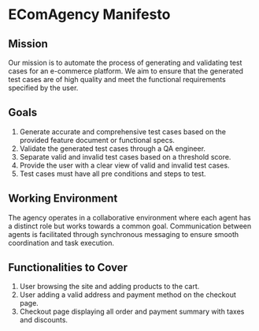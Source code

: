 # EComAgency Manifesto

## Mission
Our mission is to automate the process of generating and validating test cases for an e-commerce platform. We aim to ensure that the generated test cases are of high quality and meet the functional requirements specified by the user.

## Goals
1. Generate accurate and comprehensive test cases based on the provided feature document or functional specs.
2. Validate the generated test cases through a QA engineer.
3. Separate valid and invalid test cases based on a threshold score.
4. Provide the user with a clear view of valid and invalid test cases.
5. Test cases must have all pre conditions and steps to test.

## Working Environment
The agency operates in a collaborative environment where each agent has a distinct role but works towards a common goal. Communication between agents is facilitated through synchronous messaging to ensure smooth coordination and task execution.

## Functionalities to Cover
1. User browsing the site and adding products to the cart.
2. User adding a valid address and payment method on the checkout page.
3. Checkout page displaying all order and payment summary with taxes and discounts.